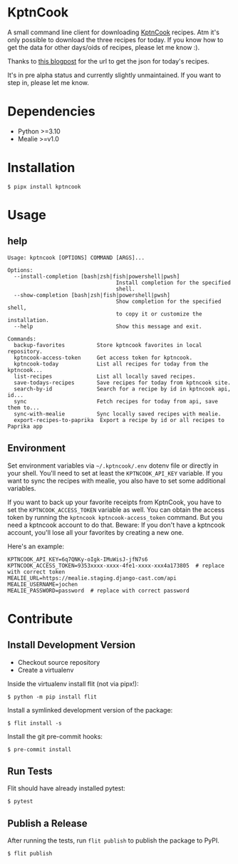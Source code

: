 # KptnCook

A small command line client for downloading [KptnCook](https://www.kptncook.com/) recipes. Atm it's only possible to download the three
recipes for today. If you know how to get the data for other days/oids
of recipes, please let me know :).

Thanks to [this blogpost](https://medium.com/analytics-vidhya/reversing-and-analyzing-the-cooking-app-kptncook-my-recipe-collection-5b5b04e5a085) for the url to get the json for today's recipes.

It's in pre alpha status and currently slightly unmaintained. If you want to step in, please let me know.

# Dependencies
* Python >=3.10
* Mealie >=v1.0

# Installation

```shell
$ pipx install kptncook
```

# Usage

## help

```shell
Usage: kptncook [OPTIONS] COMMAND [ARGS]...

Options:
  --install-completion [bash|zsh|fish|powershell|pwsh]
                                  Install completion for the specified
                                  shell.
  --show-completion [bash|zsh|fish|powershell|pwsh]
                                  Show completion for the specified shell,
                                  to copy it or customize the installation.
  --help                          Show this message and exit.

Commands:
  backup-favorites          Store kptncook favorites in local repository.
  kptncook-access-token     Get access token for kptncook.
  kptncook-today            List all recipes for today from the kptncook...
  list-recipes              List all locally saved recipes.
  save-todays-recipes       Save recipes for today from kptncook site.
  search-by-id              Search for a recipe by id in kptncook api, id...
  sync                      Fetch recipes for today from api, save them to...
  sync-with-mealie          Sync locally saved recipes with mealie.
  export-recipes-to-paprika  Export a recipe by id or all recipes to Paprika app
```

## Environment

Set environment variables via `~/.kptncook/.env` dotenv file or directly in your shell. You'll need to set at least the `KPTNCOOK_API_KEY` variable. If you want to sync the recipes with mealie, you also have to set some additional variables.

If you want to back up your favorite receipts from KptnCook, you have to set the `KPTNCOOK_ACCESS_TOKEN` variable as well. You can obtain the access token by running the `kptncook kptncook-access_token` command. But you need a kptncook account to do that.
Beware: If you don't have a kptncook account, you'll lose all your favorites by creating a new one.

Here's an example:

```shell
KPTNCOOK_API_KEY=6q7QNKy-oIgk-IMuWisJ-jfN7s6
KPTNCOOK_ACCESS_TOKEN=9353xxxx-xxxx-4fe1-xxxx-xxx4a173805  # replace with correct token
MEALIE_URL=https://mealie.staging.django-cast.com/api
MEALIE_USERNAME=jochen
MEALIE_PASSWORD=password  # replace with correct password
```

# Contribute

## Install Development Version

- Checkout source repository
- Create a virtualenv

Inside the virtualenv install flit (not via pipx!):
```shell
$ python -m pip install flit
```

Install a symlinked development version of the package:
```
$ flit install -s
```

Install the git pre-commit hooks:
```
$ pre-commit install
```

## Run Tests

Flit should have already installed pytest:

```shell
$ pytest
```

## Publish a Release

After running the tests, run `flit publish` to publish the package to PyPI.

```shell
$ flit publish
```
